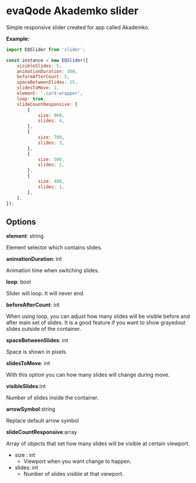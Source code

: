 # evaQode Akademko slider

Simple responsive slider created for app called Akademko.



**Example:**

```javascript
import EQSlider from 'slider';

const instance = new EQSlider({
    visibleSlides: 5,
    animationDuration: 300,
    beforeAfterCount: 5,
    spaceBetweenSlides: 25,
    slidesToMove: 1,
    element: '.card-wrapper',
    loop: true,
    slideCountResponsive: [
        {
            size: 900,
            slides: 4,
        },
        {
            size: 700,
            slides: 3,
        },
        {
            size: 500,
            slides: 2,
        },
        {
            size: 400,
            slides: 1,
        },
    ],
});
```

## Options

**element**: string

Element selector which contains slides.

**animationDuration**: int

Animation time when switching slides.

**loop**: bool

Slider will loop. It will never end.

**beforeAfterCount**: int

When using loop, you can adjust how many slides will be visible before and after main set of slides. It is a good feature if you want to show grayedout slides outside of the container. 

**spaceBetweenSlides**: int

Space is shown in pixels.

**slidesToMove**: int

With this option you can how many slides will change during move.

**visibleSlides**:int

Number of slides inside the container.

**arrowSymbol**:string

Replace default arrow symbol

**slideCountResponsive**:array

Array of objects that set how many slides will be visible at certain viewport.

- size : int
  - Viewport when you want change to happen.
- slides: int
  - Number of slides visible at that viewport.


